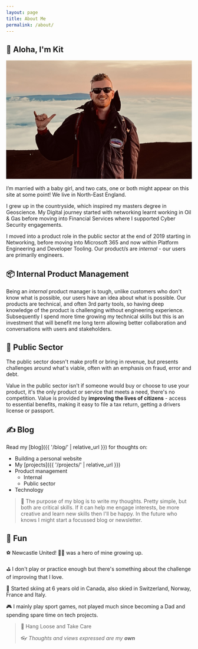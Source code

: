 ```yaml
---
layout: page
title: About Me
permalink: /about/
---
```

## :wave: Aloha, I'm Kit

![Image of me throwing a shaka at the top of Mauna Kea](/assets/images/Me.jpeg)

I’m married with a baby girl, and two cats, one or both might appear on this site at some point! We live in North-East England.

I grew up in the countryside, which inspired my masters degree in Geoscience. My Digital journey started with networking learnt working in Oil & Gas before moving into Financial Services where I supported Cyber Security engagements.

I moved into a product role in the public sector at the end of 2019 starting in Networking, before moving into Microsoft 365 and now within Platform Engineering and Developer Tooling. Our product/s are *internal* - our users are primarily engineers.

## :package: Internal Product Management

Being an *internal* product manager is tough, unlike customers who don't know what is possible, our users have an idea about what is possible. Our products are technical, and often 3rd party tools, so having deep knowledge of the product is challenging without engineering experience. Subsequently I spend more time growing my technical skills but this is an investment that will benefit me long term allowing better collaboration and conversations with users and stakeholders.

## :loudspeaker: Public Sector

The public sector doesn't make profit or bring in revenue, but presents challenges around what's viable, often with an emphasis on fraud, error and debt.

Value in the public sector isn't if someone would buy or choose to use your product, it's the only product or service that meets a need, there's no competition. Value is provided by **improving the lives of citizens** - access to essential benefits, making it easy to file a tax return, getting a drivers license or passport.

## :writing_hand: Blog

Read my [blog]({{ '/blog/' | relative_url }}) for thoughts on:

- Building a personal website
- My [projects]({{ '/projects/' | relative_url }})
- Product management
  - Internal
  - Public sector
- Technology

> :thinking: The purpose of my blog is to write my thoughts. Pretty simple, but both are critical skills. If it can help me engage interests, be more creative and learn new skills then I'll be happy. In the future who knows I might start a focussed blog or newsletter.

## :mirror_ball: Fun

:soccer: Newcastle United! :raising_hand_man: was a hero of mine growing up.

:golf: I don't play or practice enough but there's something about the challenge of improving that I love.

:ski: Started skiing at 6 years old in Canada, also skied in Switzerland, Norway, France and Italy.

:video_game: I mainly play sport games, not played much since becoming a Dad and spending spare time on tech projects.

> :call_me_hand: Hang Loose and Take Care
>
> :eyeglasses: *Thoughts and views expressed are my **own***
